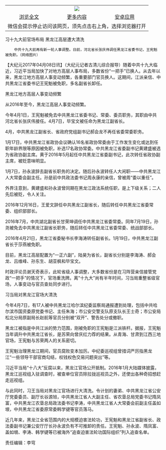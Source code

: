 

<table>
  <tr>
    <td align="center" colspan="3">
      <a href="https://github.com/ogate/ogate/blob/master/README.md"><img src="https://cloud.githubusercontent.com/assets/11880933/13434984/f430fae2-e012-11e5-814f-c2df1e82b247.jpg"/></a>
    </td>
  </tr>
  <tr>
    <td align="center">
      <a href="https://s3.ap-south-1.amazonaws.com/ogatem/oGate.htm?c816366&from=oNote">浏览全文</a>
    </td>
    <td align="center">
      <a href="https://s3.ap-south-1.amazonaws.com/ogatem/oGate.htm?from=oNote">更多内容</a>
    </td>
    <td align="center">
      <a href="https://raw.githubusercontent.com/ogate/up/master/ogate.apk">安卓应用</a>
    </td>
  </tr>
  <tr>
    <td align="center" colspan="3">
      微信会提示停止访问该网页，须先点击右上角，选择浏览器打开
    </td>
  </tr>
</table>    



习十九大前官场布局 黑龙江高层遭大清洗






        中共十九大前再有新一轮人事调整。日前，河北省长张庆伟调任黑龙江省委书记，王宪魁被免职。（网络图片）




【大纪元2017年04月08日讯】（大纪元记者古清儿综合报导）随着中共十九大临近，习近平当局加快了对地方高层人事布局，多数省份“一把手”已换人。从去年以来，黑龙江地方高层人事变动频繁，各重要部门官员换人。这期间，江派亲信、中共黑龙江省委书记王宪魁被免职，多名副省长卸任。


黑龙江地方高层人事变动频繁


从2016年至今，黑龙江高层人事变动频繁。


今年4月1日，王宪魁被免去中共黑龙江省委书记、常委、委员职务，其职由中共河北省长张庆伟接任。4月7日，毕宝文被任命为黑龙江副省长。


4月，中共黑龙江副省长、省政府党组副书记郝会龙不再任省委常委职务。


1月17日，中共黑龙江省政协会议确认16名省政协常委由于工作发生变化或达到任职年龄界限等原因被免职，补选17名政协常委。中共黑龙江省委副书记黄建盛被选为省政协副主席。黄于2016年5月起任中共黑龙江省委副书记，此次转任省政协副主席，被贬意味明显。


1月7日，孙永波辞去副省长职务的决定。随后孙永波转任人大闲职——中共黑龙江人大常委会副主任。孙是前中共政法委书记周永康的亲信，曾被周“委以重任”。


外界注意到，黄建盛和孙永波曾同期在黑龙江政法系统任职，是上下级关系；二人先后被贬，令人关注。


2016年12月16日，王爱文辞任中共黑龙江副省长，随后转任中共黑龙江省委常委、组织部部长。


2016年7月，中共湖北副省长甘荣坤调任中共黑龙江省委常委。同年7月19日，孙尧被免去中共黑龙江副省长职务，随后转任中共黑龙江省委常委、统战部部长。


2016年4月21日，黑龙江省委秘书长李海涛转任副省长。1月19日，中共黑龙江副省长于莎燕被免职。


目前，黑龙江高层配置为“一正六副”，陆昊为省长，副省长分别是李海涛、郝会龙、吕维峰、孙东生、胡亚枫和毕宝文。


时政评论员谢天奇表示，此轮省级人事调整，大多数省份是在习阵营亲信接管党政“一把手”的情况下，官场重洗牌。离“十九大”尚有半年时间，习当局重整省级官场，人事变动与官员查处同步进行。


习当局对黑龙江官场大清洗


今年4月7日，有17人被中共黑龙江哈尔滨纪委监察局通报遭到处理，包括中共哈尔滨市国资委原党委书记、主任朱海；市公安交警支队原支队长王士奇；市公安局松北分局原副局长赵航等官员分别被“双开”、警告处分或撤职。


黑龙江被指是中共江派的势力范围，刚被免职的王宪魁是江派铁杆。据报，王宪魁当年调升中共黑龙江省长，是苏荣向曾庆红力荐的结果。从青海、甘肃到江西三地官场，王宪魁与苏荣两人的关系密切。


王宪魁治理黑龙江期间，官员腐败变本加厉。中纪委巡视组曾措词严厉指黑龙江“一些领导干部官商勾结，权钱权色交易问题突出”等。


习近平当局“十八大”反腐以来，黑龙江官场公开抵制。2016年1月大陆媒体披露，黑龙江巡视组入驻调查时，被查单位官员除拉拢巡视员之外，还使出各种奇招想赶走巡视组。


与此同时，习王当局对黑龙江官场进行大清洗。令计划的妻弟、中共黑龙江省公安厅党委委员、副厅长谷源旭，中共黑龙江省人大副主任、省农垦总局党委书记隋凤富，中共黑龙江农垦总局政法委书记李涛，中共黑龙江省人大常委会前副主任盖如垠，中共黑龙江省委原常委韩学键等官员落马。


近几年来，黑龙江全省范围内的大规模迫害法轮功，王宪魁和黑龙江省副省长、政法委副书记兼公安厅厅长孙永波负有不可推卸的责任。王宪魁、孙永波、隋凤富、盖如垠、李涛、韩学键等已被海外“追查迫害法轮功国际组织”列入追查名单。


责任编辑：李穹



